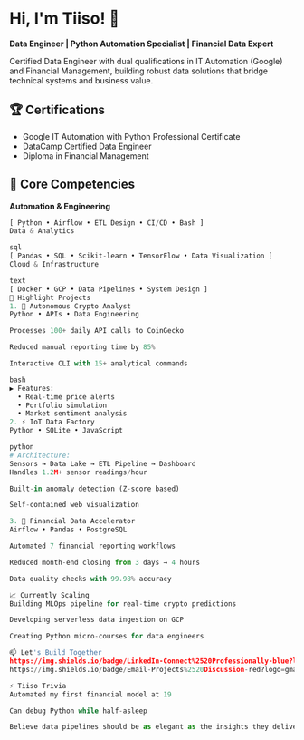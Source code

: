 # Hi, I'm Tiiso! 👋

**Data Engineer | Python Automation Specialist | Financial Data Expert**

Certified Data Engineer with dual qualifications in IT Automation (Google) and Financial Management, building robust data solutions that bridge technical systems and business value.

## 🏆 Certifications
- Google IT Automation with Python Professional Certificate
- DataCamp Certified Data Engineer
- Diploma in Financial Management

## 🔧 Core Competencies

**Automation & Engineering**
```python
[ Python • Airflow • ETL Design • CI/CD • Bash ]
Data & Analytics

sql
[ Pandas • SQL • Scikit-learn • TensorFlow • Data Visualization ]
Cloud & Infrastructure

text
[ Docker • GCP • Data Pipelines • System Design ]
🚀 Highlight Projects
1. 🤖 Autonomous Crypto Analyst
Python • APIs • Data Engineering

Processes 100+ daily API calls to CoinGecko

Reduced manual reporting time by 85%

Interactive CLI with 15+ analytical commands

bash
▶ Features:
  • Real-time price alerts
  • Portfolio simulation
  • Market sentiment analysis
2. ⚡ IoT Data Factory
Python • SQLite • JavaScript

python
# Architecture:
Sensors → Data Lake → ETL Pipeline → Dashboard
Handles 1.2M+ sensor readings/hour

Built-in anomaly detection (Z-score based)

Self-contained web visualization

3. 🏦 Financial Data Accelerator
Airflow • Pandas • PostgreSQL

Automated 7 financial reporting workflows

Reduced month-end closing from 3 days → 4 hours

Data quality checks with 99.98% accuracy

📈 Currently Scaling
Building MLOps pipeline for real-time crypto predictions

Developing serverless data ingestion on GCP

Creating Python micro-courses for data engineers

📫 Let's Build Together
https://img.shields.io/badge/LinkedIn-Connect%2520Professionally-blue?logo=linkedin
https://img.shields.io/badge/Email-Projects%2520Discussion-red?logo=gmail

⚡ Tiiso Trivia
Automated my first financial model at 19

Can debug Python while half-asleep

Believe data pipelines should be as elegant as the insights they deliver
